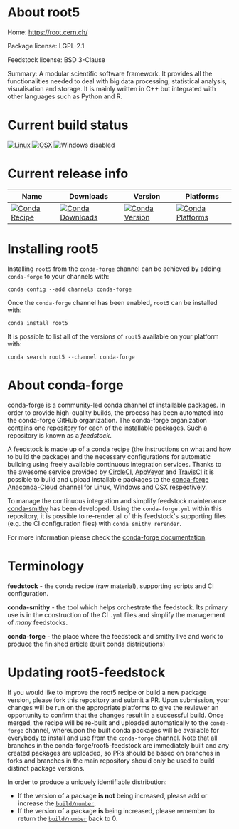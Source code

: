 About root5
===========

Home: https://root.cern.ch/

Package license: LGPL-2.1

Feedstock license: BSD 3-Clause

Summary: A modular scientific software framework. It provides all the functionalities needed to deal with big data processing, statistical analysis, visualisation and storage. It is mainly written in C++ but integrated with other languages such as Python and R.



Current build status
====================

[![Linux](https://img.shields.io/circleci/project/github/conda-forge/root5-feedstock/master.svg?label=Linux)](https://circleci.com/gh/conda-forge/root5-feedstock)
[![OSX](https://img.shields.io/travis/conda-forge/root5-feedstock/master.svg?label=macOS)](https://travis-ci.org/conda-forge/root5-feedstock)
![Windows disabled](https://img.shields.io/badge/Windows-disabled-lightgrey.svg)

Current release info
====================

| Name | Downloads | Version | Platforms |
| --- | --- | --- | --- |
| [![Conda Recipe](https://img.shields.io/badge/recipe-root5-green.svg)](https://anaconda.org/conda-forge/root5) | [![Conda Downloads](https://img.shields.io/conda/dn/conda-forge/root5.svg)](https://anaconda.org/conda-forge/root5) | [![Conda Version](https://img.shields.io/conda/vn/conda-forge/root5.svg)](https://anaconda.org/conda-forge/root5) | [![Conda Platforms](https://img.shields.io/conda/pn/conda-forge/root5.svg)](https://anaconda.org/conda-forge/root5) |

Installing root5
================

Installing `root5` from the `conda-forge` channel can be achieved by adding `conda-forge` to your channels with:

```
conda config --add channels conda-forge
```

Once the `conda-forge` channel has been enabled, `root5` can be installed with:

```
conda install root5
```

It is possible to list all of the versions of `root5` available on your platform with:

```
conda search root5 --channel conda-forge
```


About conda-forge
=================

conda-forge is a community-led conda channel of installable packages.
In order to provide high-quality builds, the process has been automated into the
conda-forge GitHub organization. The conda-forge organization contains one repository
for each of the installable packages. Such a repository is known as a *feedstock*.

A feedstock is made up of a conda recipe (the instructions on what and how to build
the package) and the necessary configurations for automatic building using freely
available continuous integration services. Thanks to the awesome service provided by
[CircleCI](https://circleci.com/), [AppVeyor](http://www.appveyor.com/)
and [TravisCI](https://travis-ci.org/) it is possible to build and upload installable
packages to the [conda-forge](https://anaconda.org/conda-forge)
[Anaconda-Cloud](http://docs.anaconda.org/) channel for Linux, Windows and OSX respectively.

To manage the continuous integration and simplify feedstock maintenance
[conda-smithy](http://github.com/conda-forge/conda-smithy) has been developed.
Using the ``conda-forge.yml`` within this repository, it is possible to re-render all of
this feedstock's supporting files (e.g. the CI configuration files) with ``conda smithy rerender``.

For more information please check the [conda-forge documentation](https://conda-forge.org/docs/).

Terminology
===========

**feedstock** - the conda recipe (raw material), supporting scripts and CI configuration.

**conda-smithy** - the tool which helps orchestrate the feedstock.
                   Its primary use is in the construction of the CI ``.yml`` files
                   and simplify the management of *many* feedstocks.

**conda-forge** - the place where the feedstock and smithy live and work to
                  produce the finished article (built conda distributions)


Updating root5-feedstock
========================

If you would like to improve the root5 recipe or build a new
package version, please fork this repository and submit a PR. Upon submission,
your changes will be run on the appropriate platforms to give the reviewer an
opportunity to confirm that the changes result in a successful build. Once
merged, the recipe will be re-built and uploaded automatically to the
`conda-forge` channel, whereupon the built conda packages will be available for
everybody to install and use from the `conda-forge` channel.
Note that all branches in the conda-forge/root5-feedstock are
immediately built and any created packages are uploaded, so PRs should be based
on branches in forks and branches in the main repository should only be used to
build distinct package versions.

In order to produce a uniquely identifiable distribution:
 * If the version of a package **is not** being increased, please add or increase
   the [``build/number``](http://conda.pydata.org/docs/building/meta-yaml.html#build-number-and-string).
 * If the version of a package **is** being increased, please remember to return
   the [``build/number``](http://conda.pydata.org/docs/building/meta-yaml.html#build-number-and-string)
   back to 0.